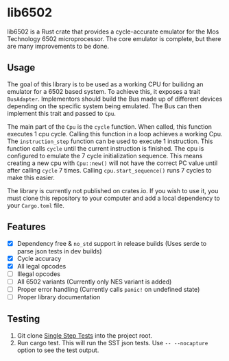 # lib6502

lib6502 is a Rust crate that provides a cycle-accurate emulator for the Mos Technology 6502 microprocessor. The core emulator is complete, but there are many improvements to be done.

## Usage

The goal of this library is to be used as a working CPU for builidng an emulator for a 6502 based system. To achieve this, it exposes a trait `BusAdapter`. Implementors should build the Bus made up of different devices depending on the specific system being emulated. The Bus can then implement this trait and passed to `Cpu`.

The main part of the `Cpu` is the `cycle` function. When called, this function executes 1 cpu cycle. Calling this function in a loop achieves a working Cpu. The `instruction_step` function can be used to execute 1 instruction. This function calls `cycle` until the current instruction is finished. The cpu is configured to emulate the 7 cycle initialization sequence. This means creating a new cpu with `Cpu::new()` will not have the correct PC value until after calling `cycle` 7 times. Calling `cpu.start_sequence()` runs 7 cycles to make this easier.

The library is currently not published on crates.io. If you wish to use it, you must clone this repository to your computer and add a local dependency to your `Cargo.toml` file.

## Features

- [X] Dependency free & `no_std` support in release builds (Uses serde to parse json tests in dev builds)
- [X] Cycle accuracy
- [X] All legal opcodes
- [ ] Illegal opcodes
- [ ] All 6502 variants (Currently only NES variant is added)
- [ ] Proper error handling (Currently calls `panic!` on undefined state)
- [ ] Proper library documentation

## Testing

1. Git clone [Single Step Tests](https://github.com/SingleStepTests/65x02.git) into the project root.
2. Run cargo test. This will run the SST json tests. Use `-- --nocapture` option to see the test output.
